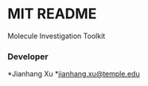 # MIT README #

Molecule Investigation Toolkit

### Developer ###

*Jianhang Xu
*[jianhang.xu@temple.edu](mailto:jianhang.xu@temple.edu)
